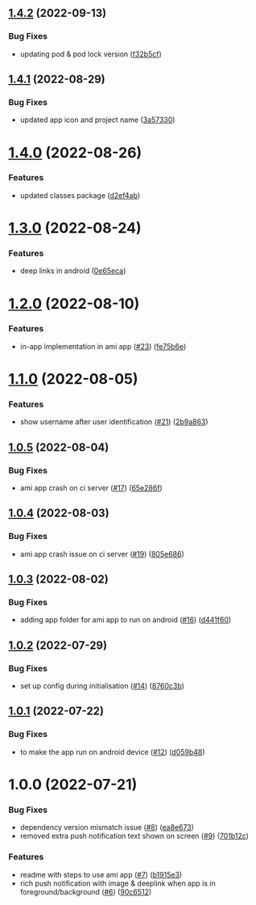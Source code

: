 ## [1.4.2](https://github.com/customerio/amiapp-reactnative/compare/1.4.1...1.4.2) (2022-09-13)


### Bug Fixes

* updating pod & pod lock version ([f32b5cf](https://github.com/customerio/amiapp-reactnative/commit/f32b5cfb6a23d88cdbf611cef63d1fef0fd77f67))

## [1.4.1](https://github.com/customerio/amiapp-reactnative/compare/1.4.0...1.4.1) (2022-08-29)


### Bug Fixes

* updated app icon and project name ([3a57330](https://github.com/customerio/amiapp-reactnative/commit/3a573300805dac9e005ca255e576bc9f84a85142))

# [1.4.0](https://github.com/customerio/amiapp-reactnative/compare/1.3.0...1.4.0) (2022-08-26)


### Features

* updated classes package ([d2ef4ab](https://github.com/customerio/amiapp-reactnative/commit/d2ef4abd935c9d94ae2db912bf99da23d4e0ecea))

# [1.3.0](https://github.com/customerio/amiapp-reactnative/compare/1.2.0...1.3.0) (2022-08-24)


### Features

* deep links in android ([0e65eca](https://github.com/customerio/amiapp-reactnative/commit/0e65eca14a0eb73d3124e975a48f995e9eb0f3ed))

# [1.2.0](https://github.com/customerio/amiapp-reactnative/compare/1.1.0...1.2.0) (2022-08-10)


### Features

* in-app implementation in ami app ([#23](https://github.com/customerio/amiapp-reactnative/issues/23)) ([fe75b6e](https://github.com/customerio/amiapp-reactnative/commit/fe75b6ef0f96d351bdc2f20a862395f1820ec78e))

# [1.1.0](https://github.com/customerio/amiapp-reactnative/compare/1.0.5...1.1.0) (2022-08-05)


### Features

* show username after user identification ([#21](https://github.com/customerio/amiapp-reactnative/issues/21)) ([2b9a863](https://github.com/customerio/amiapp-reactnative/commit/2b9a8630687c3f51d828eb973a47894fd0521f5d))

## [1.0.5](https://github.com/customerio/amiapp-reactnative/compare/1.0.4...1.0.5) (2022-08-04)


### Bug Fixes

* ami app crash on ci server ([#17](https://github.com/customerio/amiapp-reactnative/issues/17)) ([65e286f](https://github.com/customerio/amiapp-reactnative/commit/65e286f370026d22c07b8cfd2aa3855cd6400a80))

## [1.0.4](https://github.com/customerio/amiapp-reactnative/compare/1.0.3...1.0.4) (2022-08-03)


### Bug Fixes

* ami app crash issue on ci server ([#19](https://github.com/customerio/amiapp-reactnative/issues/19)) ([805e686](https://github.com/customerio/amiapp-reactnative/commit/805e686d024d36fea1db19f1c76a9a5ae2e2647d))

## [1.0.3](https://github.com/customerio/amiapp-reactnative/compare/1.0.2...1.0.3) (2022-08-02)


### Bug Fixes

* adding app folder for ami app to run on android  ([#16](https://github.com/customerio/amiapp-reactnative/issues/16)) ([d441f60](https://github.com/customerio/amiapp-reactnative/commit/d441f60faea8dc4fccc453b6f7a33d3cf9f162fd))

## [1.0.2](https://github.com/customerio/amiapp-reactnative/compare/1.0.1...1.0.2) (2022-07-29)


### Bug Fixes

* set up config during initialisation ([#14](https://github.com/customerio/amiapp-reactnative/issues/14)) ([8760c3b](https://github.com/customerio/amiapp-reactnative/commit/8760c3bf28aed7415db34662ce68ede94160a965))

## [1.0.1](https://github.com/customerio/amiapp-reactnative/compare/1.0.0...1.0.1) (2022-07-22)


### Bug Fixes

* to make the app run on android device ([#12](https://github.com/customerio/amiapp-reactnative/issues/12)) ([d059b48](https://github.com/customerio/amiapp-reactnative/commit/d059b48ef074e420b7ae4ba85252f17aab9f821a))

# 1.0.0 (2022-07-21)


### Bug Fixes

* dependency version mismatch issue ([#8](https://github.com/customerio/amiapp-reactnative/issues/8)) ([ea8e673](https://github.com/customerio/amiapp-reactnative/commit/ea8e673bba5e1ced122c6eafa0e0fed951bc8d0a))
* removed extra push notification text shown on screen ([#9](https://github.com/customerio/amiapp-reactnative/issues/9)) ([701b12c](https://github.com/customerio/amiapp-reactnative/commit/701b12cf803d92fc6ff2c146932db4f5c0bd525a))


### Features

* readme with steps to use ami app ([#7](https://github.com/customerio/amiapp-reactnative/issues/7)) ([b1915e3](https://github.com/customerio/amiapp-reactnative/commit/b1915e3adb4a813f7b7228afb618fe785e170731))
* rich push notification with image & deeplink when app is in foreground/background ([#6](https://github.com/customerio/amiapp-reactnative/issues/6)) ([90c6512](https://github.com/customerio/amiapp-reactnative/commit/90c651288d449efc02e9f964da35c334342e367a))

